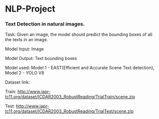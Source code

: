 # NLP-Project
### Text Detection in natural images.


Task: Given an image, the model should predict the bounding boxes of all the texts in an image.

Model Input: Image

Model Output: Text bounding boxes

Model used: Model 1 - EAST(Efficient and Accurate Scene Text detection),
            Model 2 - YOLO V8

Dataset link:

Train: http://www.iapr-tc11.org/dataset/ICDAR2003_RobustReading/TrialTrain/scene.zip

Test: http://www.iapr-tc11.org/dataset/ICDAR2003_RobustReading/TrialTest/scene.zip

